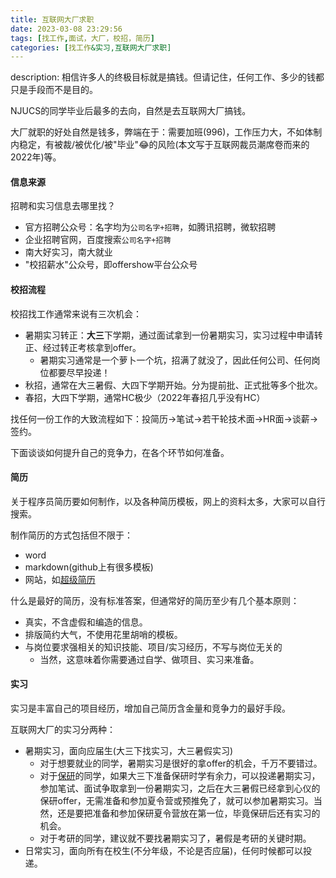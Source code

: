 ```yaml
---
title: 互联网大厂求职
date: 2023-03-08 23:29:56
tags: [找工作,面试，大厂，校招，简历]
categories: [找工作&实习,互联网大厂求职]
---
```

description: 相信许多人的终极目标就是搞钱。但请记住，任何工作、多少的钱都只是手段而不是目的。

NJUCS的同学毕业后最多的去向，自然是去互联网大厂搞钱。

大厂就职的好处自然是钱多，弊端在于：需要加班(996)，工作压力大，不如体制内稳定，有被裁/被优化/被"毕业":joy:的风险(本文写于互联网裁员潮席卷而来的2022年)等。
<!-- more -->
#### 信息来源

招聘和实习信息去哪里找？

* 官方招聘公众号：名字均为`公司名字+招聘`，如腾讯招聘，微软招聘
* 企业招聘官网，百度搜索`公司名字+招聘`
* 南大好实习，南大就业
* "校招薪水"公众号，即offershow平台公众号

#### 校招流程

校招找工作通常来说有三次机会：

* 暑期实习转正：**大三**下学期，通过面试拿到一份暑期实习，实习过程中申请转正、经过转正考核拿到offer。
  * 暑期实习通常是一个萝卜一个坑，招满了就没了，因此任何公司、任何岗位都要尽早投递！
* 秋招，通常在大三暑假、大四下学期开始。分为提前批、正式批等多个批次。
* 春招，大四下学期，通常HC极少（2022年春招几乎没有HC）

找任何一份工作的大致流程如下：投简历->笔试->若干轮技术面->HR面->谈薪->签约。

下面谈谈如何提升自己的竞争力，在各个环节如何准备。

#### 简历

关于程序员简历要如何制作，以及各种简历模板，网上的资料太多，大家可以自行搜索。

制作简历的方式包括但不限于：

* word
* markdown(github上有很多模板)
* 网站，如[超级简历](https://www.wondercv.com/)

什么是最好的简历，没有标准答案，但通常好的简历至少有几个基本原则：

* 真实，不含虚假和编造的信息。
* 排版简约大气，不使用花里胡哨的模板。
* 与岗位要求强相关的知识技能、项目/实习经历，不写与岗位无关的
  * 当然，这意味着你需要通过自学、做项目、实习来准备。

#### 实习

实习是丰富自己的项目经历，增加自己简历含金量和竞争力的最好手段。

互联网大厂的实习分两种：

* 暑期实习，面向应届生(大三下找实习，大三暑假实习)
  * 对于想要就业的同学，暑期实习是很好的拿offer的机会，千万不要错过。
  * 对于[保研](../../bao-yan/)的同学，如果大三下准备保研时学有余力，可以投递暑期实习，参加笔试、面试争取拿到一份暑期实习，之后在大三暑假已经拿到心仪的保研offer，无需准备和参加夏令营或预推免了，就可以参加暑期实习。当然，还是要把准备和参加保研夏令营放在第一位，毕竟保研后还有实习的机会。
  * 对于考研的同学，建议就不要找暑期实习了，暑假是考研的关键时期。
* 日常实习，面向所有在校生(不分年级，不论是否应届)，任何时候都可以投递。
